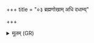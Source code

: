 +++
title = "०३ ब्रह्मणोखाम् अधि दधाम्य्"

+++
<details><summary>मूलम् (GR)</summary>

ब्रह्मणोखाम् अधि दधाम्य् अग्नौ  
भूम्यां त्वा भूमिम् अधि धारयामि ।  
अग्निः पचन् रक्षत्व् ओदनम् इमं  
रक्षःपिशाचान् नुदतां जातवेदाः ॥
</details>